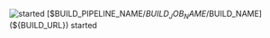 ![started](${ATC_EXTERNAL_URL}/public/images/favicon-started.png) [$BUILD_PIPELINE_NAME/$BUILD_JOB_NAME/$BUILD_NAME](${BUILD_URL}) started
